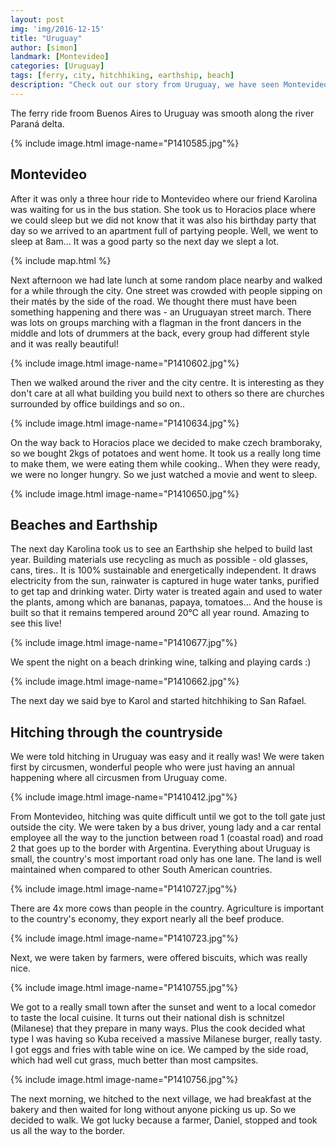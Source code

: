 ```yaml
---
layout: post
img: 'img/2016-12-15'
title: "Uruguay"
author: [simon]
landmark: [Montevideo]
categories: [Uruguay]
tags: [ferry, city, hitchhiking, earthship, beach]
description: "Check out our story from Uruguay, we have seen Montevideo, Karolina showed us Earthship she helped build last year and we woke up on a beach !"
---
```


The ferry ride froom Buenos Aires to Uruguay was smooth along the river Paraná delta. 

{% include image.html image-name="P1410585.jpg"%}

## Montevideo

After it was only a three hour ride to Montevideo where our friend Karolina was waiting for us in the bus station. She took us to Horacios place where we could sleep but we did not know that it was also his birthday party that day so we arrived to an apartment full of partying people.  Well, we went to sleep at 8am... It was a good party so the next day we slept a lot.

{% include map.html %}

Next afternoon we had late lunch at some random place nearby and walked for a while through the city. One street was crowded with people sipping on their matés by the side of the road. We thought there must have been something happening and there was - an Uruguayan street march. There was lots on groups marching with a flagman in the front dancers in the middle and lots of drummers at the back, every group had different style and it was really beautiful! 


{% include image.html image-name="P1410602.jpg"%}

Then we walked around the river and the city centre. It is interesting as they don't care at all what building you build next to others so there are churches surrounded by office buildings and so on.. 


{% include image.html image-name="P1410634.jpg"%}

On the way back to Horacios place we decided to make czech bramboraky, so we bought 2kgs of potatoes and went home. It took us a really long time to make them, we were eating them while cooking.. When they were ready, we were no longer hungry. So we just watched a movie and went to sleep.


{% include image.html image-name="P1410650.jpg"%}

## Beaches and Earthship

The next day Karolina took us to see an Earthship she helped to build last year. Building materials use recycling as much as possible - old glasses, cans, tires.. It is 100% sustainable and energetically independent. It draws electricity from the sun, rainwater is captured in huge water tanks, purified to get tap and drinking water. Dirty water is treated again and used to water the plants, among which are bananas, papaya, tomatoes... And the house is built so that it remains tempered around 20°C all year round. Amazing to see this live! 

{% include image.html image-name="P1410677.jpg"%}

We spent the night on a beach drinking wine, talking and playing cards :)


{% include image.html image-name="P1410662.jpg"%}

The next day we said bye to Karol and started hitchhiking to San Rafael. 

## Hitching through the countryside 

We were told hitching in Uruguay was easy and it really was! We were taken first by circusmen, wonderful people who were just having an annual happening where all circusmen from Uruguay come. 


{% include image.html image-name="P1410412.jpg"%}

From Montevideo, hitching was quite difficult until we got to the toll gate just outside the city. We were taken by a bus driver, young lady and a car rental employee all the way to the junction between road 1 (coastal road) and road 2 that goes up to the border with Argentina. Everything about Uruguay is small, the country's most important road only has one lane. The land is well maintained when compared to other South American countries.


{% include image.html image-name="P1410727.jpg"%}

There are 4x more cows than people in the country. Agriculture is important to the country's economy, they export nearly all the beef produce. 


{% include image.html image-name="P1410723.jpg"%}

Next, we were taken by farmers, were offered biscuits, which was really nice. 


{% include image.html image-name="P1410755.jpg"%}

We got to a really small town after the sunset and went to a local comedor to taste the local cuisine. It turns out their national dish is schnitzel (Milanese) that they prepare in many ways. Plus the cook decided what type I was having so Kuba received a massive Milanese burger, really tasty. I got eggs and fries with table wine on ice. We camped by the side road, which had well cut grass, much better than most campsites.


{% include image.html image-name="P1410756.jpg"%}

The next morning, we hitched to the next village, we had breakfast at the bakery and then waited for long without anyone picking us up. So we decided to walk. We got lucky because a farmer, Daniel, stopped and took us all the way to the border.

